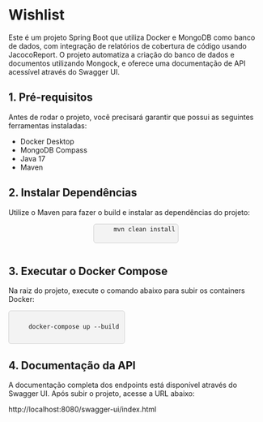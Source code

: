 <div class="w3-container">
  
<h1 align="left">Wishlist</h1>
Este é um projeto Spring Boot que utiliza Docker e MongoDB como banco de dados, com integração de relatórios de cobertura de código usando JacocoReport. O projeto automatiza a criação do banco de dados e documentos utilizando Mongock, e oferece uma documentação de API acessível através do Swagger UI.

<h2 class="w3-text-green w3-xxlarge"> 1. Pré-requisitos </h2>
Antes de rodar o projeto, você precisará garantir que possui as seguintes ferramentas instaladas:
<ul>
<li>Docker Desktop</li>
<li>MongoDB Compass</li>
<li>Java 17</li>
<li>Maven</li>
</ul>

<h2 class="w3-text-green w3-xxlarge">2. Instalar Dependências</h2>
Utilize o Maven para fazer o build e instalar as dependências do projeto:

<div style="text-align: center;">
  <pre style="display: inline-block; background-color: #f3f3f3; padding: 2px 5px; border-radius: 5px; border: 1px solid #d1d1d1; font-family: 'Courier New', Courier, monospace; width: fit-content; white-space: pre-wrap;">
    <code>mvn clean install</code>
  </pre>
</div>

<h2 class="w3-text-green w3-xxlarge">3. Executar o Docker Compose</h2>
Na raiz do projeto, execute o comando abaixo para subir os containers Docker:


<pre style="background-color: #f3f3f3; padding: 10px; border-radius: 5px; border: 1px solid #d1d1d1; font-family: 'Courier New', Courier, monospace; white-space: pre-wrap; margin-left: 0; width: fit-content; height: auto; overflow: auto;">
<code>
    docker-compose up --build
</code>
</pre>



<h2 class="w3-text-green w3-xxlarge">4. Documentação da API</h2>
A documentação completa dos endpoints está disponível através do Swagger UI. Após subir o projeto, acesse a URL abaixo:

http://localhost:8080/swagger-ui/index.html
</div>
